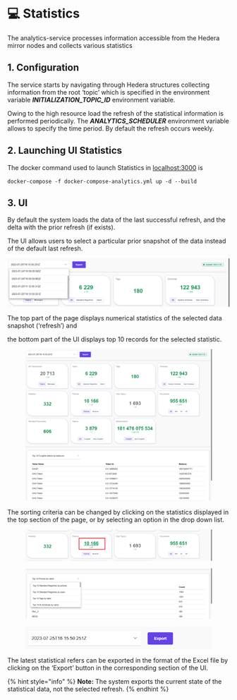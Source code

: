 # 💻 Statistics

The analytics-service processes information accessible from the Hedera mirror nodes and collects various statistics

## **1. Configuration**

The service starts by navigating through Hedera structures collecting information from the root ‘topic’ which is specified in the environment variable _**INITIALIZATION\_TOPIC\_ID**_ environment variable.

Owing to the high resource load the refresh of the statistical information is performed periodically. The _**ANALYTICS\_SCHEDULER**_ environment variable allows to specify the time period. By default the refresh occurs weekly.

## 2. Launching UI Statistics&#x20;

The docker command used to launch Statistics in [localhost:3000](http://localhost:3000/) is&#x20;

```
docker-compose -f docker-compose-analytics.yml up -d --build
```

## **3. UI**

By default the system loads the data of the last successful refresh, and the delta with the prior refresh (if exists).

The UI allows users to select a particular prior snapshot of the data instead of the default last refresh.

![image1.png](<../../../.gitbook/assets/0 (6) (1).png>)

The top part of the page displays numerical statistics of the selected data snapshot (‘refresh’) and&#x20;

the bottom part of the UI displays top 10 records for the selected statistic.

<figure><img src="../../../.gitbook/assets/1 (8).png" alt=""><figcaption></figcaption></figure>

The sorting criteria can be changed by clicking on the statistics displayed in the top section of the page, or by selecting an option in the drop down list.

<figure><img src="../../../.gitbook/assets/2 (7) (1).png" alt=""><figcaption></figcaption></figure>

<figure><img src="../../../.gitbook/assets/3 (7).png" alt=""><figcaption></figcaption></figure>

<figure><img src="../../../.gitbook/assets/4 (6).png" alt=""><figcaption></figcaption></figure>

The latest statistical refers can be exported in the format of the Excel file by clicking on the ‘Export’ button in the corresponding section of the UI.

{% hint style="info" %}
**Note:** The system exports the current state of the statistical data, not the selected refresh.
{% endhint %}
